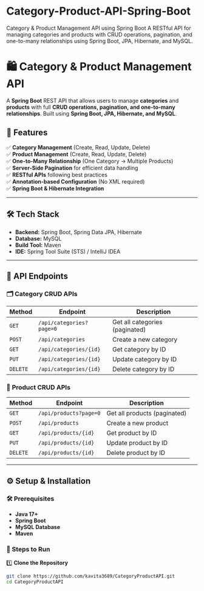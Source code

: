 # Category-Product-API-Spring-Boot
Category &amp; Product Management API using Spring Boot A RESTful API for managing categories and products with CRUD operations, pagination, and one-to-many relationships using Spring Boot, JPA, Hibernate, and MySQL.


# 🛍️ Category & Product Management API

A **Spring Boot** REST API that allows users to manage **categories** and **products** with full **CRUD operations, pagination, and one-to-many relationships**. Built using **Spring Boot, JPA, Hibernate, and MySQL**.

## 🚀 Features
✅ **Category Management** (Create, Read, Update, Delete)  
✅ **Product Management** (Create, Read, Update, Delete)  
✅ **One-to-Many Relationship** (One Category → Multiple Products)  
✅ **Server-Side Pagination** for efficient data handling  
✅ **RESTful APIs** following best practices  
✅ **Annotation-based Configuration** (No XML required)  
✅ **Spring Boot & Hibernate Integration**  

---

## 🛠️ Tech Stack
- **Backend:** Spring Boot, Spring Data JPA, Hibernate  
- **Database:** MySQL  
- **Build Tool:** Maven  
- **IDE:** Spring Tool Suite (STS) / IntelliJ IDEA  

---

## 📌 API Endpoints

### 🗂️ **Category CRUD APIs**
| Method | Endpoint                        | Description |
|--------|---------------------------------|-------------|
| `GET`  | `/api/categories?page=0`        | Get all categories (paginated) |
| `POST` | `/api/categories`               | Create a new category |
| `GET`  | `/api/categories/{id}`          | Get category by ID |
| `PUT`  | `/api/categories/{id}`          | Update category by ID |
| `DELETE` | `/api/categories/{id}`        | Delete category by ID |

### 🛒 **Product CRUD APIs**
| Method | Endpoint                        | Description |
|--------|---------------------------------|-------------|
| `GET`  | `/api/products?page=0`          | Get all products (paginated) |
| `POST` | `/api/products`                 | Create a new product |
| `GET`  | `/api/products/{id}`            | Get product by ID |
| `PUT`  | `/api/products/{id}`            | Update product by ID |
| `DELETE` | `/api/products/{id}`          | Delete product by ID |
  
---

## ⚙️ Setup & Installation
### 🛠 Prerequisites
- **Java 17+**
- **Spring Boot**
- **MySQL Database**
- **Maven**

### 🚀 Steps to Run
1️⃣ **Clone the Repository**
   ```sh
   git clone https://github.com/kavita3689/CategoryProductAPI.git
   cd CategoryProductAPI
